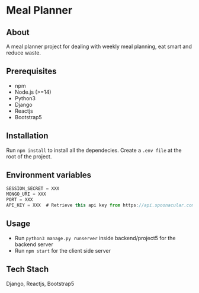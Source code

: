 # Meal Planner

## About

A meal planner project for dealing with weekly meal planning, eat smart and reduce waste.

## Prerequisites

-   npm
-   Node.js (>=14)
-   Python3
-   Django
-   Reactjs
-   Bootstrap5

## Installation

Run `npm install` to install all the dependecies.
Create a `.env file` at the root of the project.

## Environment variables

```javascript
SESSION_SECRET = XXX
MONGO_URI = XXX
PORT = XXX
API_KEY = XXX  # Retrieve this api key from https://api.spoonacular.com
```

## Usage

-   Run `python3 manage.py runserver` inside backend/project5 for the backend server
-   Run `npm start` for the client side server

## Tech Stach

Django, Reactjs, Bootstrap5
